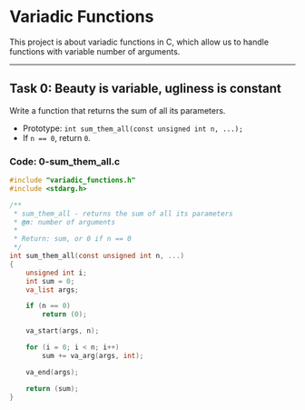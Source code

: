 # Variadic Functions

This project is about variadic functions in C, which allow us to handle functions with variable number of arguments.

---

## Task 0: Beauty is variable, ugliness is constant

Write a function that returns the sum of all its parameters.

- Prototype: `int sum_them_all(const unsigned int n, ...);`
- If `n == 0`, return `0`.

### Code: 0-sum_them_all.c
```c
#include "variadic_functions.h"
#include <stdarg.h>

/**
 * sum_them_all - returns the sum of all its parameters
 * @n: number of arguments
 *
 * Return: sum, or 0 if n == 0
 */
int sum_them_all(const unsigned int n, ...)
{
    unsigned int i;
    int sum = 0;
    va_list args;

    if (n == 0)
        return (0);

    va_start(args, n);

    for (i = 0; i < n; i++)
        sum += va_arg(args, int);

    va_end(args);

    return (sum);
}
